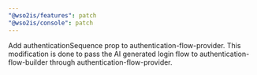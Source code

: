 ```yaml
---
"@wso2is/features": patch
"@wso2is/console": patch
---
```


Add authenticationSequence prop to authentication-flow-provider. This modification is done to pass the AI generated login flow to authentication-flow-builder through authentication-flow-provider.
